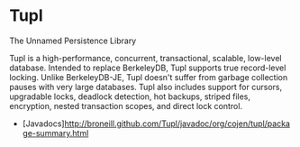 Tupl
====

The Unnamed Persistence Library

Tupl is a high-performance, concurrent, transactional, scalable, low-level database. Intended to replace BerkeleyDB, Tupl supports true record-level locking. Unlike BerkeleyDB-JE, Tupl doesn't suffer from garbage collection pauses with very large databases. Tupl also includes support for cursors, upgradable locks, deadlock detection, hot backups, striped files, encryption, nested transaction scopes, and direct lock control.

* [Javadocs]http://broneill.github.com/Tupl/javadoc/org/cojen/tupl/package-summary.html